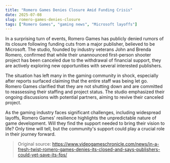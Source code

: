 ```yaml
---
title: "Romero Games Denies Closure Amid Funding Crisis"
date: 2025-07-08
slug: romero-games-denies-closure
tags: ["Romero Games", "gaming news", "Microsoft layoffs"]
---
```


In a surprising turn of events, Romero Games has publicly denied rumors of its closure following funding cuts from a major publisher, believed to be Microsoft. The studio, founded by industry veterans John and Brenda Romero, confirmed that while their unannounced first-person shooter project has been canceled due to the withdrawal of financial support, they are actively exploring new opportunities with several interested publishers.

The situation has left many in the gaming community in shock, especially after reports surfaced claiming that the entire staff was being let go. Romero Games clarified that they are not shutting down and are committed to reassessing their staffing and project status. The studio emphasized their ongoing discussions with potential partners, aiming to revive their canceled project.

As the gaming industry faces significant challenges, including widespread layoffs, Romero Games' resilience highlights the unpredictable nature of game development. Will they find the support needed to bring their vision to life? Only time will tell, but the community's support could play a crucial role in their journey forward.
> Original source: https://www.videogameschronicle.com/news/in-a-fresh-twist-romero-games-denies-its-closed-and-says-publishers-could-yet-save-its-fps/